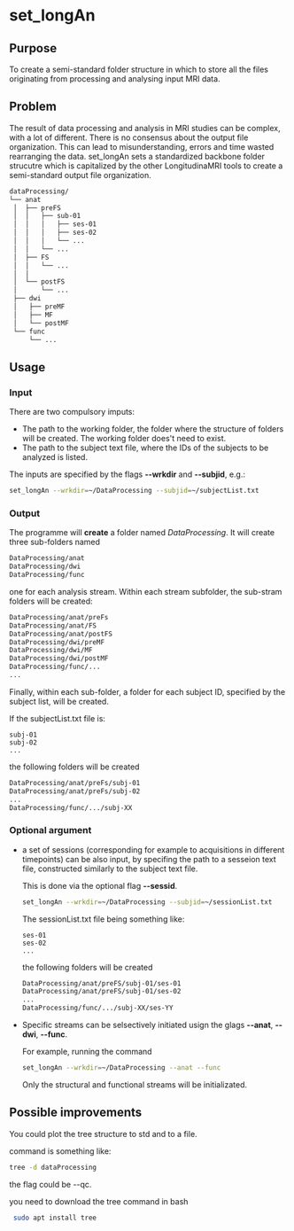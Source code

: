 # set_longAn


## Purpose
To create a semi-standard folder structure in which to store all the files originating from processing and analysing input MRI data.

## Problem
The result of data processing and analysis in MRI studies can be complex, with a lot of different.
There is no consensus about the output file organization.
This can lead to misunderstanding, errors and time wasted rearranging the data.
set_longAn sets a standardized backbone folder strucutre which is capitalized by the other LongitudinaMRI tools to create a semi-standard output file organization.

```bash
dataProcessing/
└── anat
 │  ├── preFS
 │  │   ├── sub-01
 │  │   │   ├── ses-01
 │  │   │   ├── ses-02
 │  │   │   └── ...
 │  │   └── ...
 │  ├── FS
 │  │   └── ...
 │  │
 │  └── postFS
 │      └── ...
 ├── dwi
 │   ├── preMF
 │   ├── MF
 │   └── postMF
 └── func
     └── ...
```

## Usage

### Input

There are two compulsory imputs:
* The path to the working folder, the folder where the structure of folders will be created. The working folder does't need to exist. 
* The path to the subject text file, where the IDs of the subjects to be analyzed is listed.

The inputs are specified by the flags **--wrkdir** and **--subjid**, e.g.:
```bash
set_longAn --wrkdir=~/DataProcessing --subjid=~/subjectList.txt
```

### Output

The programme will **create** a folder named *DataProcessing*.
It will create three sub-folders named 

```bash
DataProcessing/anat
DataProcessing/dwi
DataProcessing/func
```
one for each analysis stream.
Within each stream subfolder, the sub-stram folders will be created:
```bash
DataProcessing/anat/preFs
DataProcessing/anat/FS
DataProcessing/anat/postFS
DataProcessing/dwi/preMF
DataProcessing/dwi/MF
DataProcessing/dwi/postMF
DataProcessing/func/...
...
```

Finally, within each sub-folder, a folder for each subject ID, specified by the subject list, will be created.

If the subjectList.txt file is:
```text
subj-01
subj-02
...
```

the following folders will be created
```bash
DataProcessing/anat/preFs/subj-01
DataProcessing/anat/preFs/subj-02
...
DataProcessing/func/.../subj-XX
```

### Optional argument

* a set of sessions (corresponding for example to acquisitions in different timepoints) can be also input, by specifing the path to a sesseion text file, constructed similarly to the subject text file.

  This is done via the optional flag **--sessid**.
  ```bash
  set_longAn --wrkdir=~/DataProcessing --subjid=~/sessionList.txt
  ```

  The sessionList.txt file being something like:
  ```text
  ses-01
  ses-02
  ...
  ```
  the following folders will be created
  ```bash
  DataProcessing/anat/preFS/subj-01/ses-01
  DataProcessing/anat/preFS/subj-01/ses-02
  ...
  DataProcessing/func/.../subj-XX/ses-YY
  ```
  
* Specific streams can be selsectively initiated usign the glags **--anat**, **--dwi**, **--func**.
  
  For example, running the command
  ```bash
  set_longAn --wrkdir=~/DataProcessing --anat --func
  ```
  Only the structural and functional streams will be initializated.
  
  
## Possible improvements

You could plot the tree structure to std and to a file.

command is something like:
```bash
tree -d dataProcessing
```

the flag could be --qc.

you need to download the tree command in bash
```bash
 sudo apt install tree
 ```
